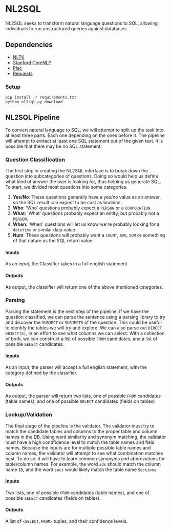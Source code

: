 # NL2SQL
NL2SQL seeks to transform natural language questions to SQL, allowing individuals to run unstructured queries against databases. 

## Dependencies

* [NLTK](http://www.nltk.org/)
* [Stanford CoreNLP](https://stanfordnlp.github.io/CoreNLP/)
* [Plac](http://micheles.github.io/plac/)
* [Requests](http://docs.python-requests.org/)

### Setup

```
pip install -r requirements.txt
python nl2sql.py download
```

## NL2SQL Pipeline

To convert natural language to SQL, we will attempt to split up the task into at least three parts. Each one depending on the ones before it. The pipeline will attempt to extract at least one SQL statement out of the given text. It is possible that there may be no SQL statement. 

### Question Classification

The first step in creating the NL2SQL interface is to break down the question into subcategories of questions. Doing so would help us define what kind of answer the user is looking for, thus helping us generate SQL. To start, we divided most questions into some categories.

  1. __Yes/No__: These questions generally have a yes/no value as an answer, so the SQL result can expect to be cast as boolean.
  2. __Who__: 'Who' questions probably expect a `PERSON` or a `CORPORATION`.
  3. __What__: 'What' questions probably expect an entity, but probably not a `PERSON`.
  4. __When__: 'When' questions will let us know we're probably looking for a `datetime` or similar data value.
  5. __Num__: These questions will probably want a `COUNT`, `AVG`, `SUM` or something of that nature as the SQL return value.
  
#### Inputs
As an input, the Classifier takes in a full english statement

#### Outputs
As output, the classifier will return one of the above mentioned categories.
  
### Parsing

Parsing the statement is the next step of the pipeline. If we have the question classified, we can parse the sentence using a parsing library to try and discover the `SUBJECT` or `SUBJECTS` of the question. This could be useful to identify the tables we will try and explore. We can also parse out `DIRECT OBJECT(S)`, in an effort to see what columns we can select. With a collection of both, we can construct a list of possible `FROM` candidates, and a list of possible `SELECT` candidates.

#### Inputs
As an input, the parser will accept a full english statement, with the category defined by the classifier.

#### Outputs
As output, the parser will return two lists, one of possible `FROM` candidates (table names), and one of possible `SELECT` candidates (fields on tables)

### Lookup/Validation

The final stage of the pipeline is the validator. The validator must try to match the candidate tables and columns to the proper table and column names in the DB. Using word similarity and synonym matching, the validator must have a high condfidence level to match the table names and field names. Because the inputs are for multiple possible table names and column names, the validator will attempt to see what combination matches best. To do so, it will have to learn common synonyms and abbrevations for table/column names. For example, the word `ids` should match the column name `ID`, and the word `sect` would likely match the table name `Sections`.

#### Inputs
Two lists, one of possible `FROM` candidates (table names), and one of possible `SELECT` candidates (fields on tables).

#### Outputs
A list of `<SELECT,FROM>` tuples, and their confidence levels.






